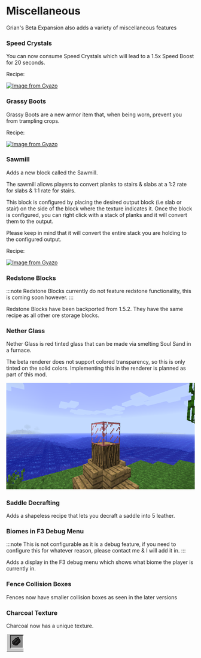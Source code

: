 # Miscellaneous

Grian's Beta Expansion also adds a variety of miscellaneous features

### Speed Crystals
You can now consume Speed Crystals which will lead to a 1.5x Speed Boost for 20 seconds.

Recipe: 

[![Image from Gyazo](https://i.gyazo.com/fc3a14850ea2879ae6bb47f923238fd2.png)](https://gyazo.com/fc3a14850ea2879ae6bb47f923238fd2)

### Grassy Boots
Grassy Boots are a new armor item that, when being worn, prevent you from trampling crops.

Recipe: 

[![Image from Gyazo](https://i.gyazo.com/07979b73a12646950b87fc707cda5541.png)](https://gyazo.com/07979b73a12646950b87fc707cda5541)

### Sawmill

Adds a new block called the Sawmill.

The sawmill allows players to convert planks to stairs & slabs at a 1:2 rate for slabs & 1:1 rate for stairs.

This block is configured by placing the desired output block (i.e slab or stair) on the side of the block where the texture indicates it.
Once the block is configured, you can right click with a stack of planks and it will convert them to the output.

Please keep in mind that it will convert the entire stack you are holding to the configured output.

Recipe:

[![Image from Gyazo](https://i.gyazo.com/57c04b8fa47de9ddc228cb70283672af.png)](https://gyazo.com/57c04b8fa47de9ddc228cb70283672af)

### Redstone Blocks
:::note
Redstone Blocks currently do not feature redstone functionality, this is coming soon however.
:::

Redstone Blocks have been backported from 1.5.2. They have the same recipe as all other ore storage blocks.

### Nether Glass

Nether Glass is red tinted glass that can be made via smelting Soul Sand in a furnace.

The beta renderer does not support colored transparency, so this is only tinted on the solid colors. Implementing this in the renderer is planned as part of this mod.

![Nether Glass in Minecraft](/img/nether_glass.png)

### Saddle Decrafting

Adds a shapeless recipe that lets you decraft a saddle into 5 leather.

### Biomes in F3 Debug Menu

:::note
This is not configurable as it is a debug feature, if you need to configure this for whatever reason, please contact me & I will add it in.
:::

Adds a display in the F3 debug menu which shows what biome the player is currently in.

### Fence Collision Boxes

Fences now have smaller collision boxes as seen in the later versions

### Charcoal Texture

Charcoal now has a unique texture.

![The charcoal texture](/img/charcoal_texture.png)
